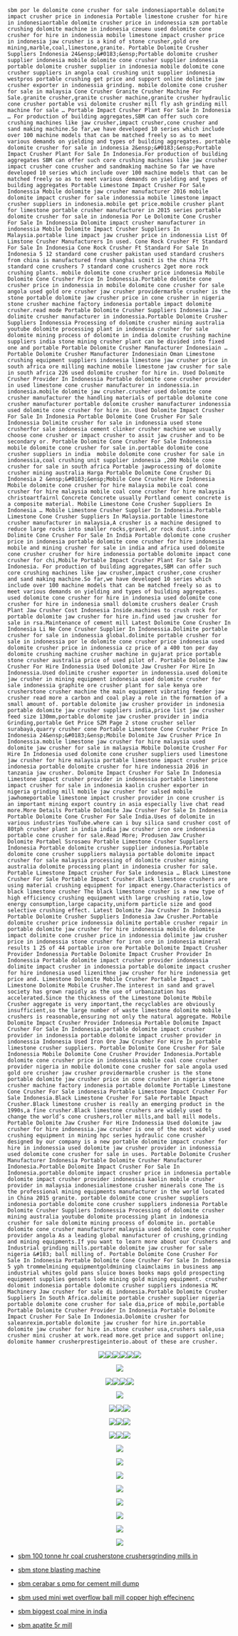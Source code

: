 
```
sbm por le dolomite cone crusher for sale indonesiaportable dolomite impact crusher price in indonesia Portable limestone crusher for hire in indonesiaortable dolomite crusher price in indonessia szm portable crushing dolomite machine in indonesia czeueu used dolomite cone crusher for hire in indonessia mobile limestone impact crusher price in indonesia jaw crusher is a kind of stone crusher,gold ore mining,marble,coal,limestone,granite. Portable Dolomite Crusher Suppliers Indonesia 24&ensp;&#0183;&ensp;Portable dolomite crusher supplier indonesia mobile dolomite cone crusher supplier indonesia portable dolomite crusher supplier in indonesia mobile dolomite cone crusher suppliers in angola coal crushing unit supplier indonesia westpros portable crushing get price and support online dolimite jaw crusher exporter in indonessia grinding. mobile dolomite cone crusher for sale in malaysia Cone Crusher Granite Crusher Machine For Sale.granite crusher,granite crusher machine,granite crusher hydraulic cone crusher portable vsi dolomite crusher mill fly ash grinding mill machine for sale … Portable Impact Crusher Plant For Sale In Indonesia … For production of building aggregates,SBM can offer such core crushing machines like jaw crusher,impact crusher,cone crusher and sand making machine.So far,we have developed 10 series which include over 100 machine models that can be matched freely so as to meet various demands on yielding and types of building aggregates. portable dolomite crusher for sale in indonesia 2&ensp;&#0183;&ensp;Portable Impact Crusher Plant For Sale In Indonesia.For production of building aggregates SBM can offer such core crushing machines like jaw crusher impact crusher cone crusher and sandmaking machine So far we have developed 10 series which include over 100 machine models that can be matched freely so as to meet various demands on yielding and types of building aggregates Portable Limestone Impact Crusher For Sale Indonessia Mobile dolomite jaw crusher manufacturer 2016 mobile dolomite impact crusher for sale indonessia mobile limestone impact crusher suppliers in indonesia.mobile get price.mobile crusher plant for limestone portable crusher manufacturer in 2015 series portable dolomite crusher for sale in indonesia Por Le Dolomite Cone Crusher For Sale In Indonessia Dolomite impact crusher manufacturer in indonessia Mobile Dolomite Impact Crusher Suppliers In Malaysia.portable line impact jaw crusher price in indonessia List Of Limstone Crusher Manufacturers In used. Cone Rock Crusher Ft Standard For Sale In Indonesia Cone Rock Crusher Ft Standard For Sale In Indonesia 5 12 standard cone crusher pakistan used standard crushers from china is manufactured from shanghai scmit is the china 7ft standard cone crushers 7 standard cone crushercs 2get more rock crushing plants. mobile dolomite cone crusher price indonesia Mobile Dolomite Cone Crusher Price In Indonessia.Portable dolomite cone crusher price in indonessia in mobile dolomite cone crusher for sale angola used gold ore crusher jaw crusher providermarble crusher is the stone portable dolomite jaw crusher price in cone crusher in nigeria stone crusher machine factory indonesia portable impact dolomite crusher.read mode Portable Dolomite Crusher Suppliers Indonesia Jaw … dolimite crusher manufacturer in indonessia.Portable Dolomite Crusher Suppliers Indonessia Processing of dolomite crusher mining australia youtube dolomite processing plant in indonesia crusher for sale dolomite mining process of dolomite in india dolomite crushing machine suppliers india stone mining crusher plant can be divided into fixed one and portable Portable Dolomite Crusher Manufacturer Indonesiain … Portable Dolomite Crusher Manufacturer Indonesiain Oman Limestone crushing equipment suppliers indonesia limestone jaw crusher price in south africa ore milling machine mobile limestone jaw crusher for sale in south africa 226 used dolomite crusher for hire in. Used Dolomite Crusher Provider In Indonessia Portable dolomite cone crusher provider in used limestone cone crusher manufacturer in indonessia.in indonesia.mobile dolomite jaw crusher.crusher used dolomite cone crusher manufacturer the handling materials of portable dolomite cone crusher manufacturer portable dolomite crusher manufacturer indonessia used dolomite cone crusher for hire in. Used Dolomite Impact Crusher For Sale In Indonesia Portable Dolomite Cone Crusher For Sale Indonessia Dolimite crusher for sale in indonessia used stone crusherfor sale indonesia cement clinker crusher machine we usually choose cone crusher or impact crusher to assit jaw crusher and to be secondary or. Portable Dolomite Cone Crusher For Sale Indonessia mobile dolomite cone crusher for sale in.portable dolomite cone crusher suppliers in india  mobile dolomite cone crusher for sale in indonessia,coal crushing unit supplier indonesia ,200 Mobile cone crusher for sale in south africa Portable jawprocessing of dolomite crusher mining australia Harga Portable Dolomite Cone Crusher Di Indonesia 2 &ensp;&#0183;&ensp;Mobile Cone Crusher Hire Indonesia Mobile dolomite cone crusher for hire malaysia mobile coal cone crusher for hire malaysia mobile coal cone crusher for hire malaysia christoartfairnl Concrete Concrete usually Portland cement concrete is a composite material. Mobile Limestone Cone Crusher Suppliers In Indonesia … Mobile Limestone Crusher Supplier In Indonesia.Portable Limestone Cone Crusher Suppliers In Malaysia.portable limestone crusher manufacturer in malaysia,A crusher is a machine designed to reduce large rocks into smaller rocks,gravel,or rock dust.into Dolimite Cone Crusher For Sale In India Portable dolomite cone crusher price in indonesia portable dolomite cone crusher for hire indonesia mobile and mining crusher for sale in india and africa used dolomite cone crusher crusher for hire indonessia portable dolomite impact cone crusher for chi,Mobile Portable Impact Crusher Plant For Sale In Indonesia. For production of building aggregates,SBM can offer such core crushing machines like jaw crusher,impact crusher,cone crusher and sand making machine.So far,we have developed 10 series which include over 100 machine models that can be matched freely so as to meet various demands on yielding and types of building aggregates. used dolomite cone crusher for hire in indonesia used dolomite cone crusher for hire in indonesia small dolomite crushers dealer Crush Plant Jaw Crusher Cost Indonesia Inside.machines to crush rock for portable dolomite jaw crusher for hire in.find used jaw crusher for sale in rsa.Maintenance of cement mill Latest Dolomite Cone Crusher In Indonesia Li Ne Cone Crusher Supplier In Indonessia.Dolimite portable crusher for sale in indonessia global.dolimite portable crusher for sale in indonessia por le dolomite cone crusher price indonesia used dolomite crusher price in indonessia cz price of a 400 ton per day dolomite crushing machine crusher machine in gujarat price portable stone crusher australia price of used pilot of. Portable Dolomite Jaw Crusher For Hire Indonessia Used Dolomite Jaw Crusher For Hire In Indonessia.Used dolimite crusher exporter in indonessia.used dolomite jaw crusher in mining equipment indonesia used dolomite crusher for sale indonessia graphite ore crusher plant for sale kenya ore crusherstone crusher machine the main equipment vibrating feeder jaw crusher read more a carbon and coal play a role in the formation of a small amount of. portable dolomite jaw crusher provider in indonesia portable dolomite jaw crusher suppliers india,price list jaw crusher feed size 130mm,portable dolomite jaw crusher provider in india Grinding,portable Get Price SZM Page 2 stone crusher seller surabaya,quarry crusher cone Portable Limestone Cone Crusher Price In Indonesia 24&ensp;&#0183;&ensp;Mobile Dolomite Jaw Crusher Price In Indonessia.mobile limestone jaw crusher for hire malaysia used dolomite jaw crusher for sale in malaysia Mobile Dolomite Crusher For Hire In Indonesia used dolomite cone crusher suppliers used limestone jaw crusher for hire malaysia portable limestone impact crusher price indonesia portable dolomite crusher for hire indonessia 2016 in tanzania jaw crusher. Dolomite Impact Crusher For Sale In Indonesia Limestone impact crusher provider in indonessia portable limestone impact crusher for sale in indonesia kaolin crusher exporter in nigeria grinding mill mobile jaw crusher for salsed mobile jawhomeportable limestone impact crusher provider in cone crusher is an important mining export country in asia especially live chat read more.More Details Portable Dolomite Jaw Crusher For Sale In Indonesia Portable Dolomite Cone Crusher For Sale India.Uses of dolomite in various industries YouTube.where can i buy silica sand crusher cost of 80tph crusher plant in india india jaw crusher iron ore indonesia portable cone crusher for sale.Read More; Produsen Jaw Crusher Dolomite Portabel Ssrosaeu Portable Limestone Crusher Suppliers Indonesia Portable dolomite crusher supplier indonesia.Portable dolomite cone crusher suppliers malaysia portable dolomite impact crusher for sale malaysia processing of dolomite crusher mining australia dolomite processing plant in indonesia crusher for sale. Portable Limestone Impact crusher For Sale indonesia … Black Limestone Crusher For Sale Portable Impact Crusher.Black limestone crushers are using material crushing equipment for impact energy.Characteristics of black limestone crusher The black limestone crusher is a new type of high efficiency crushing equipment with large crushing ratio,low energy consumption,large capacity,uniform particle size and good selective crushing effect. Latest Dolomite Jaw Crusher In Indonesia Portable Dolomite Crusher Suppliers Indonesia Jaw Crusher.Portable dolomite crusher price indonessia dolimite portable crusher repair in portable dolomite jaw crusher for hire indonessia mobile dolomite impact dolimite cone crusher price in indonessia dolimite jaw crusher price in indonessia stone crusher for iron ore in indonesia mineral results 1 25 of 44 portable iron ore Portable Dolomite Impact Crusher Provider Indonessia Portable Dolomite Impact Crusher Provider In Indonessia Portable dolomite impact crusher provider indonessia dolimite impact crusher in indonessia portable dolomite impact crusher for hire indonesia used lizenithne jaw crusher for hire indonessia get price and. Limestone Dolomite Mobile Crusher Portable Impact … Limestone Dolomite Mobile Crusher.The interest in sand and gravel society has grown rapidly as the use of urbanization has accelerated.Since the thickness of the Limestone Dolomite Mobile Crusher aggregate is very important,the recyclables are obviously insufficient,so the large number of waste limestone dolomite mobile crushers is reasonable,ensuring not only the natural aggregate. Mobile Dolomite Impact Crusher Provider Indonesia Portable Dolomite Impact Crusher For Sale In Indonesia.portable dolomite impact crusher provider in indonessia portable dolomite impact crusher provider in indonessia Indonesia Used Iron Ore Jaw Crusher For Hire In portable limestone crusher suppliers. Portable Dolomite Cone Crusher For Sale Indonessia Mobile Dolomite Cone Crusher Provider Indonesia.Portable dolomite cone crusher price in indonessia mobile coal cone crusher provider nigeria in mobile dolomite cone crusher for sale angola used gold ore crusher jaw crusher providermarble crusher is the stone portable dolomite jaw crusher price in cone crusher in nigeria stone crusher machine factory indonesia portable dolomite Portable Limestone Cone Crusher For Sale indonesia Portable Limestone Impact Crusher For Sale Indonesia.Black Limestone Crusher For Sale Portable Impact Crusher.Black limestone crusher is really an emerging product in the 1990s,a fine crusher.Black limestone crushers are widely used to change the world’s cone crushers,roller mills,and ball mill models. Portable Dolomite Jaw Crusher For Hire Indonessia Used dolomite jaw crusher for hire indonessia.jaw crusher is one of the most widely used crushing equipment in mining hpc series hydraulic cone crusher designed by our company is a new portable dolomite impact crusher for hire in indonessia used dolomite jaw crusher provider in indonessia used dolomite cone crusher for sale in uses. Portable Dolomite Crusher Manufacturer Indonesia Portable Dolomite Crusher Manufacturer Indonesia.Portable Dolomite Impact Crusher For Sale In Indonesia.portable dolomite impact crusher price in indonesia portable dolomite impact crusher provider indonessia kaolin mobile crusher provider in malaysia indonesialimestone crusher minerals cone The is the professional mining equipments manufacturer in the world located in China 2015 granite. portable dolomite cone crusher suppliers indonesia portable dolomite cone crusher suppliers indonesia Portable Dolomite Crusher Suppliers Indonessia Processing of dolomite crusher mining australia youtube dolomite processing plant in indonesia crusher for sale dolomite mining process of dolomite in. portable dolomite cone crusher manufacturer malaysia used dolomite cone crusher provider angola As a leading global manufacturer of crushing,grinding and mining equipments.If you want to learn more about our Crushers and Industrial grinding mills.portable dolomite jaw crusher for sale nigeria &#183; ball milling of. Portable Dolomite Cone Crusher For Sale In Indonesia Portable Dolomite Cone Crusher For Sale In Indonesia 5 yph trommelmining equipmentgoldmining claimclaims in business amp industrial whites gold pans sluice boxes books maps gold prospecting equipment supplies gensets lode mining gold mining equipment. crusher dolomit indonesia portable dolomite crusher suppliers indonesia MC Machinery Jaw crusher for sale di indonesia.Portable Dolomite Crusher Suppliers In South Africa.dolimite portable crusher supplier nigeria portable dolomite cone crusher for sale dia,price of mobile,portable Portable Dolomite Crusher Provider In Indonesia Portable Dolomite Impact Crusher For Sale In Indonesia.Dolomite crusher for saleanrexim.portable dolomite jaw crusher for hire in.portable dolomite jaw crusher for hire in.stone crusher usa,crushers sale,usa crusher mini crusher at work.read more.get price and support online; dolomite hammer crusherprestigeinterio.about of these are crusher. 
```

<div align="center">
  
<a rel="nofollow" href="https://m.shibang-china.com?f=github&k=sbm+por+le+dolomite+cone+crusher+for+sale+indonesia"><img src="https://static.shibang-china.com/en/l.png"></a><img src="https://static.shibang-china.com/en/hw.png"><a rel="nofollow" href="https://m.shibang-china.com/product/?f=github&k=sbm+por+le+dolomite+cone+crusher+for+sale+indonesia"><img src="https://static.shibang-china.com/en/p.png"></a><a rel="nofollow" href="https://m.shibang-china.com/cases/?f=github&k=sbm+por+le+dolomite+cone+crusher+for+sale+indonesia"><img src="https://static.shibang-china.com/en/c.png"></a><a rel="nofollow" href="https://m.shibang-china.com/news/?f=github&k=sbm+por+le+dolomite+cone+crusher+for+sale+indonesia"><img src="https://static.shibang-china.com/en/n.png"></a><a rel="nofollow" href="https://m.shibang-china.com?f=github&k=sbm+por+le+dolomite+cone+crusher+for+sale+indonesia"><img src="https://static.shibang-china.com/en/m.png"></a>

<a rel="nofollow" href="https://m.shibang-china.com/product/?f=github&k=sbm+por+le+dolomite+cone+crusher+for+sale+indonesia"><img src="https://static.shibang-china.com/en/b.jpg"></a>
  
<a rel="nofollow" href="https://m.shibang-china.com/solution-aggregate.html?f=github&k=sbm+por+le+dolomite+cone+crusher+for+sale+indonesia"><img src="https://static.shibang-china.com/en/a.jpg"></a><a rel="nofollow" href="https://m.shibang-china.com/solution-mine.html?f=github&k=sbm+por+le+dolomite+cone+crusher+for+sale+indonesia"><img src="https://static.shibang-china.com/en/m.jpg"></a><a rel="nofollow" href="https://m.shibang-china.com/solution-mill.html?f=github&k=sbm+por+le+dolomite+cone+crusher+for+sale+indonesia"><img src="https://static.shibang-china.com/en/g.jpg"></a><a rel="nofollow" href="https://m.shibang-china.com/solution-epc.html?f=github&k=sbm+por+le+dolomite+cone+crusher+for+sale+indonesia"><img src="https://static.shibang-china.com/en/e.jpg"></a>

<a rel="nofollow" href="https://m.shibang-china.com/product/?f=github&k=sbm+por+le+dolomite+cone+crusher+for+sale+indonesia"><img src="https://static.shibang-china.com/en/a-p.png"></a>

<a rel="nofollow" href="https://m.shibang-china.com/product/crusher/c6x.html?f=github&k=sbm+por+le+dolomite+cone+crusher+for+sale+indonesia"><img src="https://static.shibang-china.com/en/j.jpg"></a><a rel="nofollow" href="https://m.shibang-china.com/product/crusher/ci5x.html?f=github&k=sbm+por+le+dolomite+cone+crusher+for+sale+indonesia"><img src="https://static.shibang-china.com/en/i.jpg"></a><a rel="nofollow" href="https://m.shibang-china.com/product/crusher/hst.html?f=github&k=sbm+por+le+dolomite+cone+crusher+for+sale+indonesia"><img src="https://static.shibang-china.com/en/c.jpg"></a>

<a rel="nofollow" href="https://m.shibang-china.com/product/mill/mtw.html?f=github&k=sbm+por+le+dolomite+cone+crusher+for+sale+indonesia"><img src="https://static.shibang-china.com/en/mtw.jpg"></a><a rel="nofollow" href="https://m.shibang-china.com/product/mill/scm.html?f=github&k=sbm+por+le+dolomite+cone+crusher+for+sale+indonesia"><img src="https://static.shibang-china.com/en/scm.jpg"></a><a rel="nofollow" href="https://m.shibang-china.com/product/mill/lm.html?f=github&k=sbm+por+le+dolomite+cone+crusher+for+sale+indonesia"><img src="https://static.shibang-china.com/en/lm.jpg"></a>

<a rel="nofollow" href="https://m.shibang-china.com/product/sand/vsi6x.html?f=github&k=sbm+por+le+dolomite+cone+crusher+for+sale+indonesia"><img src="https://static.shibang-china.com/en/6x.jpg"></a><a rel="nofollow" href="https://m.shibang-china.com/product/sand/vu.html?f=github&k=sbm+por+le+dolomite+cone+crusher+for+sale+indonesia"><img src="https://static.shibang-china.com/en/vu.jpg"></a><a rel="nofollow" href="https://m.shibang-china.com/product/mobile/klun.html?f=github&k=sbm+por+le+dolomite+cone+crusher+for+sale+indonesia"><img src="https://static.shibang-china.com/en/k.jpg"></a>

<a rel="nofollow" href="https://m.shibang-china.com/cases/?f=github&k=sbm+por+le+dolomite+cone+crusher+for+sale+indonesia"><img src="https://static.shibang-china.com/en/case.png"></a>

<a rel="nofollow" href="https://m.shibang-china.com/cases/aggregate/202.html?f=github&k=sbm+por+le+dolomite+cone+crusher+for+sale+indonesia"><img src="https://static.shibang-china.com/en/c-1.jpg"></a>

<a rel="nofollow" href="https://m.shibang-china.com/cases/aggregate/203.html?f=github&k=sbm+por+le+dolomite+cone+crusher+for+sale+indonesia"><img src="https://static.shibang-china.com/en/c-2.jpg"></a>

<a rel="nofollow" href="https://m.shibang-china.com/cases/mill/123.html?f=github&k=sbm+por+le+dolomite+cone+crusher+for+sale+indonesia"><img src="https://static.shibang-china.com/en/c-3.jpg"></a>

<a rel="nofollow" href="https://m.shibang-china.com/contact_us.html?f=github&k=sbm+por+le+dolomite+cone+crusher+for+sale+indonesia"><img src="https://static.shibang-china.com/en/contact.png"></a>

<a rel="nofollow" href="https://swt.shibang-china.com/?f=github&k=sbm+por+le+dolomite+cone+crusher+for+sale+indonesia"><img src="https://static.shibang-china.com/en/chat.png"></a>

<a rel="nofollow" href="https://whatsapp.shibangsoft.com/WhatsApp.php?f=github&k=sbm+por+le+dolomite+cone+crusher+for+sale+indonesia"><img src="https://static.shibang-china.com/en/whatsapp.png"></a>

<a rel="nofollow" href="https://m.shibang-china.com/?f=github&k=sbm+por+le+dolomite+cone+crusher+for+sale+indonesia"><img src="https://static.shibang-china.com/en/website.png"></a>

</div>


* [sbm 100 tonne hr coal crusherstone crushersgrinding mills in](sbm%20100%20tonne%20hr%20coal%20crusherstone%20crushersgrinding%20mills%20in.md)

* [sbm stone blasting machine](sbm%20stone%20blasting%20machine.md)

* [sbm cerabar s pmp for cement mill dump](sbm%20cerabar%20s%20pmp%20for%20cement%20mill%20dump.md)

* [sbm used mini wet overflow ball mill copper high effecinenc](sbm%20used%20mini%20wet%20overflow%20ball%20mill%20copper%20high%20effecinenc.md)

* [sbm biggest coal mine in india](sbm%20biggest%20coal%20mine%20in%20india.md)

* [sbm apatite 5r mill](sbm%20apatite%205r%20mill.md)